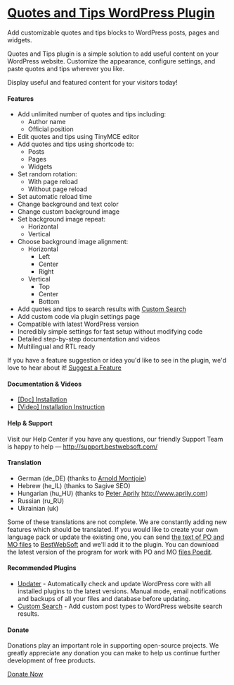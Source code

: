 <a href="http://bestwebsoft.com/products/wordpress/plugins/quotes-and-tips/" target=_blank>Quotes and Tips WordPress Plugin</a>
========================

Add customizable quotes and tips blocks to WordPress posts, pages and widgets.

<p>Quotes and Tips plugin is a simple solution to add useful content on your WordPress website. Customize the appearance, configure settings, and paste quotes and tips wherever you like.</p>

<p>Display useful and featured content for your visitors today!</p>


<div class='video'></div>


<h4>Features</h4>

<ul>
<li>Add unlimited number of quotes and tips including:

<ul>
<li>Author name</li>
<li>Official position</li>
</ul></li>
<li>Edit quotes and tips using TinyMCE editor</li>
<li>Add quotes and tips using shortcode to:

<ul>
<li>Posts</li>
<li>Pages</li>
<li>Widgets</li>
</ul></li>
<li>Set random rotation:

<ul>
<li>With page reload</li>
<li>Without page reload</li>
</ul></li>
<li>Set automatic reload time</li>
<li>Change background and text color</li>
<li>Change custom background image</li>
<li>Set background image repeat:

<ul>
<li>Horizontal</li>
<li>Vertical</li>
</ul></li>
<li>Choose background image alignment:

<ul>
<li>Horizontal 

<ul>
<li>Left</li>
<li>Center</li>
<li>Right</li>
</ul></li>
<li>Vertical

<ul>
<li>Top</li>
<li>Center</li>
<li>Bottom</li>
</ul></li>
</ul></li>
<li>Add quotes and tips to search results with <a href="http://bestwebsoft.com/products/wordpress/plugins/custom-search/?k=02f29128229d89fbd99d8251200ff455">Custom Search</a></li>
<li>Add custom code via plugin settings page</li>
<li>Compatible with latest WordPress version</li>
<li>Incredibly simple settings for fast setup without modifying code</li>
<li>Detailed step-by-step documentation and videos</li>
<li>Multilingual and RTL ready</li>
</ul>

<p>If you have a feature suggestion or idea you'd like to see in the plugin, we'd love to hear about it! <a href="http://support.bestwebsoft.com/hc/en-us/requests/new">Suggest a Feature</a></p>

<h4>Documentation &#38; Videos</h4>

<ul>
<li><a href="https://docs.google.com/document/d/1LF8JiXTELxGQ-xLbNnc0bUWopxqXkkCgYhGwU6lSsAI/">[Doc] Installation</a></li>
<li><a href="https://www.youtube.com/watch?v=tEOjkZrwdNA">[Video] Installation Instruction</a></li>
</ul>

<h4>Help &#38; Support</h4>

<p>Visit our Help Center if you have any questions, our friendly Support Team is happy to help &#8212; <a href="http://support.bestwebsoft.com/">http://support.bestwebsoft.com/</a></p>

<h4>Translation</h4>

<ul>
<li>German (de_DE) (thanks to <a href="mailto:arnold@montjoie.de">Arnold Montjoie</a>)</li>
<li>Hebrew (he_IL) (thanks to Sagive SEO)</li>
<li>Hungarian (hu_HU) (thanks to <a href="mailto:solarside09@gmail.com">Peter Aprily</a> <a href="http://www.aprily.com" rel="nofollow">http://www.aprily.com</a>)</li>
<li>Russian (ru_RU)</li>
<li>Ukrainian (uk)</li>
</ul>

<p>Some of these translations are not complete. We are constantly adding new features which should be translated. If you would like to create your own language pack or update the existing one, you can send <a href="http://codex.wordpress.org/Translating_WordPress">the text of PO and MO files</a> to <a href="http://support.bestwebsoft.com/hc/en-us/requests/new">BestWebSoft</a> and we'll add it to the plugin. You can download the latest version of the program for work with PO and MO <a href="http://www.poedit.net/download.php">files Poedit</a>.</p>

<h4>Recommended Plugins</h4>

<ul>
<li><a href="http://bestwebsoft.com/products/wordpress/plugins/updater/?k=e8f05fa90cedfd3a96483e8f0ca60ab5">Updater</a> - Automatically check and update WordPress core with all installed plugins to the latest versions. Manual mode, email notifications and backups of all your files and database before updating.</li>
<li><a href="http://bestwebsoft.com/products/wordpress/plugins/custom-search/?k=02f29128229d89fbd99d8251200ff455">Custom Search</a> - Add custom post types to WordPress website search results.</li>
</ul>

<h4>Donate</h4>

<p>Donations play an important role in supporting open-source projects. We greatly appreciate any donation you can make to help us continue further development of free products.</p>

<p><a href="http://bestwebsoft.com/donate/">Donate Now</a></p>